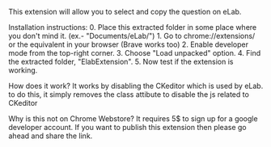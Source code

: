 This extension will allow you to select and copy the question on eLab.

Installation instructions:
	0. Place this extracted folder in some place where you don't mind it. (ex.- "Documents/eLab/")
	1. Go to chrome://extensions/ or the equivalent in your browser (Brave works too)
	2. Enable developer mode from the top-right corner.
	3. Choose "Load unpacked" option.
	4. Find the extracted folder, "ElabExtension".
	5. Now test if the extension is working.

How does it work?
	It works by disabling the CKeditor which is used by eLab. to do this, it simply removes the class attibute to disable the js related to CKeditor

Why is this not on Chrome Webstore?
	It requires 5$ to sign up for a google developer account. If you want to publish this extension then please go ahead and share the link.